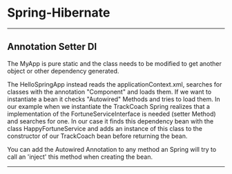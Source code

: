 # Spring-Hibernate

---

## Annotation Setter DI

The MyApp is pure static and the class needs to be modified to get another object or other dependency generated.

The HelloSpringApp instead reads the applicationContext.xml, searches for classes with the annotation "Component" and loads them. If we want to instantiate a bean it checks "Autowired" Methods and tries to load them. In our example when we instantiate the TrackCoach Spring realizes that a implementation of the FortuneServiceInterface is needed (setter Method) and searches for one. In our case it finds this dependency bean with the class HappyFortuneService and adds an instance of this class to the constructor of our TrackCoach bean before returning the bean. 

You can add the Autowired Annotation to any method an Spring will try to call an 'inject' this method when creating the bean.

---

